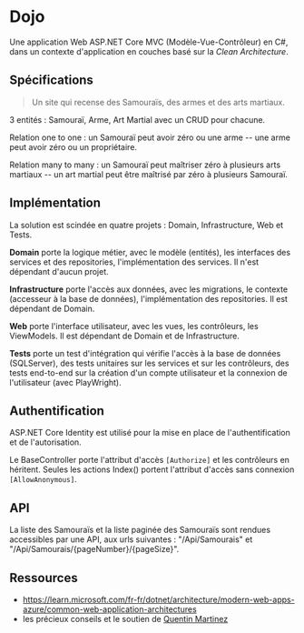 # Dojo

Une application Web ASP.NET Core MVC (Modèle-Vue-Contrôleur) en C#, dans un contexte d'application en couches basé sur la _Clean Architecture_.

## Spécifications

> Un site qui recense des Samouraïs, des armes et des arts martiaux.

3 entités : Samouraï, Arme, Art Martial avec un CRUD pour chacune.

Relation one to one : un Samouraï peut avoir zéro ou une arme -- une arme peut avoir zéro ou un propriétaire.

Relation many to many : un Samouraï peut maîtriser zéro à plusieurs arts martiaux -- un art martial peut être maîtrisé par zéro à plusieurs Samouraï.

## Implémentation

La solution est scindée en quatre projets : Domain, Infrastructure, Web et Tests.

**Domain** porte la logique métier, avec le modèle (entités), les interfaces des services et des repositories, l'implémentation des services. Il n'est dépendant d'aucun projet.

**Infrastructure** porte l'accès aux données, avec les migrations, le contexte (accesseur à la base de données), l'implémentation des repositories. Il est dépendant de Domain.

**Web** porte l'interface utilisateur, avec les vues, les contrôleurs, les ViewModels. Il est dépendant de Domain et de Infrastructure.

**Tests** porte un test d'intégration qui vérifie l'accès à la base de données (SQLServer), des tests unitaires sur les services et sur les contrôleurs, des tests end-to-end sur la création d'un compte utilisateur et la connexion de l'utilisateur (avec PlayWright).

## Authentification

ASP.NET Core Identity est utilisé pour la mise en place de l'authentification et de l'autorisation.

Le BaseController porte l'attribut d'accès `[Authorize]` et les contrôleurs en héritent. Seules les actions Index() portent l'attribut d'accès sans connexion `[AllowAnonymous]`.


## API

La liste des Samouraïs et la liste paginée des Samouraïs sont rendues accessibles par une API, aux urls suivantes : "/Api/Samourais" et "/Api/Samourais/{pageNumber}/{pageSize}".

## Ressources 

- https://learn.microsoft.com/fr-fr/dotnet/architecture/modern-web-apps-azure/common-web-application-architectures
- les précieux conseils et le soutien de [Quentin Martinez](https://github.com/AzRunRCE)
